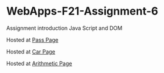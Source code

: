 # WebApps-F21-Assignment-6
Assignment introduction Java Script and DOM

Hosted at [Pass Page](https://44-563-webapps-f21.github.io/webapps-f21-assignment-6-Programmer026/pass.html)

Hosted at [Car Page](https://44-563-webapps-f21.github.io/webapps-f21-assignment-6-Programmer026/car.html)

Hosted at [Arithmetic Page](https://44-563-webapps-f21.github.io/webapps-f21-assignment-6-Programmer026/arithmetic.html)